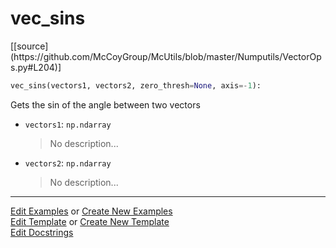 # <a id="McUtils.Numputils.VectorOps.vec_sins">vec_sins</a>
<div class="docs-source-link" markdown="1">
[[source](https://github.com/McCoyGroup/McUtils/blob/master/Numputils/VectorOps.py#L204)]
</div>

```python
vec_sins(vectors1, vectors2, zero_thresh=None, axis=-1): 
```
Gets the sin of the angle between two vectors
- `vectors1`: `np.ndarray`
    >No description...
- `vectors2`: `np.ndarray`
    >No description... 



___

[Edit Examples](https://github.com/McCoyGroup/McUtils/edit/gh-pages/ci/examples/McUtils/Numputils/VectorOps/vec_sins.md) or 
[Create New Examples](https://github.com/McCoyGroup/McUtils/new/gh-pages/?filename=ci/examples/McUtils/Numputils/VectorOps/vec_sins.md) <br/>
[Edit Template](https://github.com/McCoyGroup/McUtils/edit/gh-pages/ci/docs/McUtils/Numputils/VectorOps/vec_sins.md) or 
[Create New Template](https://github.com/McCoyGroup/McUtils/new/gh-pages/?filename=ci/docs/templates/McUtils/Numputils/VectorOps/vec_sins.md) <br/>
[Edit Docstrings](https://github.com/McCoyGroup/McUtils/edit/master/Numputils/VectorOps.py#L204?message=Update%20Docs)